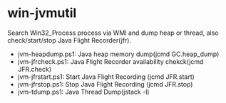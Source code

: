 # win-jvmutil

Search Win32_Process process via WMI and dump heap or thread, also check/start/stop Java Flight Recorder(jfr).

* jvm-heapdump.ps1: Java heap memory dump(jcmd GC.heap_dump)
* jvm-jfrcheck.ps1: Java Flight Recorder availability chekck(jcmd JFR.check)
* jvm-jfrstart.ps1: Start Java Flight Recording (jcmd JFR.start) 
* jvm-jfrstop.ps1: Stop Java Flight Recording (jcmd JFR.stop)
* jvm-tdump.ps1: Java Thread Dump(jstack -l)

